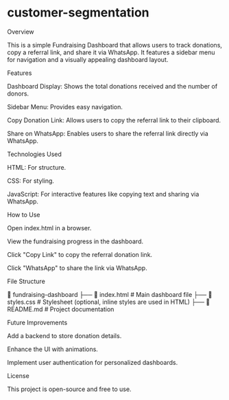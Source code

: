 # customer-segmentation
Overview

This is a simple Fundraising Dashboard that allows users to track donations, copy a referral link, and share it via WhatsApp. It features a sidebar menu for navigation and a visually appealing dashboard layout.

Features

Dashboard Display: Shows the total donations received and the number of donors.

Sidebar Menu: Provides easy navigation.

Copy Donation Link: Allows users to copy the referral link to their clipboard.

Share on WhatsApp: Enables users to share the referral link directly via WhatsApp.

Technologies Used

HTML: For structure.

CSS: For styling.

JavaScript: For interactive features like copying text and sharing via WhatsApp.

How to Use

Open index.html in a browser.

View the fundraising progress in the dashboard.

Click "Copy Link" to copy the referral donation link.

Click "WhatsApp" to share the link via WhatsApp.

File Structure

📂 fundraising-dashboard
├── 📄 index.html        # Main dashboard file
├── 📄 styles.css        # Stylesheet (optional, inline styles are used in HTML)
├── 📄 README.md         # Project documentation

Future Improvements

Add a backend to store donation details.

Enhance the UI with animations.

Implement user authentication for personalized dashboards.

License

This project is open-source and free to use.

